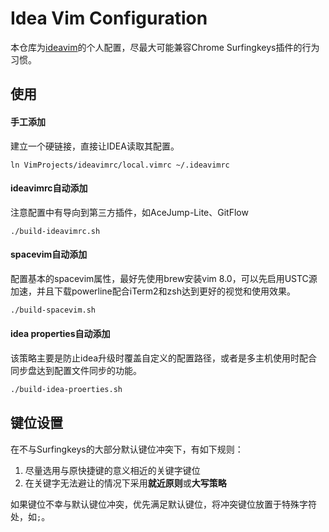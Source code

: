 # Idea Vim Configuration

本仓库为[ideavim](https://github.com/JetBrains/ideavim)的个人配置，尽最大可能兼容Chrome Surfingkeys插件的行为习惯。

## 使用

#### 手工添加

建立一个硬链接，直接让IDEA读取其配置。

```shell
ln VimProjects/ideavimrc/local.vimrc ~/.ideavimrc
```

#### ideavimrc自动添加

注意配置中有导向到第三方插件，如AceJump-Lite、GitFlow

```shell
./build-ideavimrc.sh
```
#### spacevim自动添加

配置基本的spacevim属性，最好先使用brew安装vim 8.0，可以先启用USTC源加速，并且下载powerline配合iTerm2和zsh达到更好的视觉和使用效果。

```sh
./build-spacevim.sh
```

#### idea properties自动添加

该策略主要是防止idea升级时覆盖自定义的配置路径，或者是多主机使用时配合同步盘达到配置文件同步的功能。

```sh
./build-idea-proerties.sh
```

## 键位设置

在不与Surfingkeys的大部分默认键位冲突下，有如下规则：

1. 尽量选用与原快捷键的意义相近的关键字键位
2. 在关键字无法避让的情况下采用**就近原则**或**大写策略**

如果键位不幸与默认键位冲突，优先满足默认键位，将冲突键位放置于特殊字符处，如`;`。

